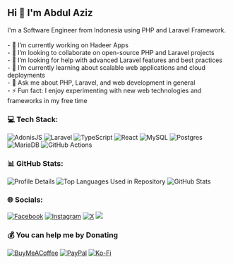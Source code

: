 ## Hi 👋 I'm Abdul Aziz
I'm a Software Engineer from Indonesia using PHP and Laravel Framework.<br><br>- 🔭 I’m currently working on Hadeer Apps<br>- 👯 I’m looking to collaborate on open-source PHP and Laravel projects<br>- 🤝 I’m looking for help with advanced Laravel features and best practices<br>- 🌱 I’m currently learning about scalable web applications and cloud deployments<br>- 💬 Ask me about PHP, Laravel, and web development in general<br>- ⚡ Fun fact:  I enjoy experimenting with new web technologies and frameworks in my free time

### 💻 Tech Stack:
![AdonisJS](https://img.shields.io/badge/adonisjs-%23220052.svg?style=flat&logo=adonisjs&logoColor=white) ![Laravel](https://img.shields.io/badge/laravel-%23FF2D20.svg?style=flat&logo=laravel&logoColor=white) ![TypeScript](https://img.shields.io/badge/typescript-%23007ACC.svg?style=flat&logo=typescript&logoColor=white) ![React](https://img.shields.io/badge/react-%2320232a.svg?style=flat&logo=react&logoColor=%2361DAFB) ![MySQL](https://img.shields.io/badge/mysql-4479A1.svg?style=flat&logo=mysql&logoColor=white) ![Postgres](https://img.shields.io/badge/postgres-%23316192.svg?style=flat&logo=postgresql&logoColor=white) ![MariaDB](https://img.shields.io/badge/MariaDB-003545?style=flat&logo=mariadb&logoColor=white) ![GitHub Actions](https://img.shields.io/badge/github%20actions-%232671E5.svg?style=flat&logo=githubactions&logoColor=white)


### 📊 GitHub Stats:
<p align="left">
  <img src="http://github-profile-summary-cards.vercel.app/api/cards/profile-details?username=abdasis&theme=dark" alt="Profile Details" />
  <img src="http://github-profile-summary-cards.vercel.app/api/cards/repos-per-language?username=abdasis&theme=dark" alt="Top Languages Used in Repository" />
  <img src="http://github-profile-summary-cards.vercel.app/api/cards/stats?username=abdasis&theme=dark" alt="GitHub Stats" />
</p>


### 🌐 Socials:
[![Facebook](https://img.shields.io/badge/Facebook-%231877F2.svg?logo=Facebook&logoColor=white)](https://facebook.com/abdasispif) [![Instagram](https://img.shields.io/badge/Instagram-%23E4405F.svg?logo=Instagram&logoColor=white)](https://instagram.com/abdasisdev) [![X](https://img.shields.io/badge/X-black.svg?logo=X&logoColor=white)](https://x.com/abdasis) [![](https://visitcount.itsvg.in/api?id=abdasis&icon=4&color=9)](https://visitcount.itsvg.in)


### 💰 You can help me by Donating
  [![BuyMeACoffee](https://img.shields.io/badge/Buy%20Me%20a%20Coffee-ffdd00?style=for-the-badge&logo=buy-me-a-coffee&logoColor=black)](https://buymeacoffee.com/abdasisdev) [![PayPal](https://img.shields.io/badge/PayPal-00457C?style=for-the-badge&logo=paypal&logoColor=white)](https://paypal.me/abdasisdev) [![Ko-Fi](https://img.shields.io/badge/Ko--fi-F16061?style=for-the-badge&logo=ko-fi&logoColor=white)](https://ko-fi.com/abdasis) 
  
<!-- Proudly created with GPRM ( https://gprm.itsvg.in ) -->
